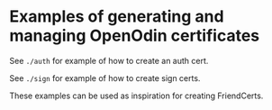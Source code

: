 # Examples of generating and managing OpenOdin certificates

See `./auth` for example of how to create an auth cert.

See `./sign` for example of how to create sign certs.

These examples can be used as inspiration for creating FriendCerts.
